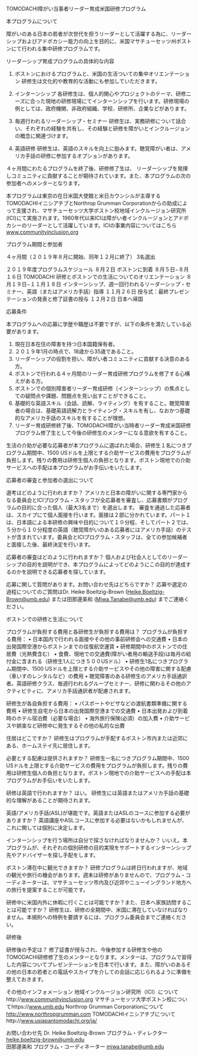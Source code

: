 TOMODACHI障がい当事者リーダー育成米国研修プログラム

本プログラムについて

障がいのある日本の若者が次世代を担うリーダーとして活躍する為に、リーダーシップおよびアドボカシー能力の向上を目的に、米国マサチューセッツ州ボストンにて行われる集中研修プログラムです。

リーダーシップ育成プログラムの具体的な内容

1. ボストンにおけるプログラムと、米国の生活ついての集中オリエンテーション
研修生は文化的や教育的な活動にも参加していただきます。

2. インターンシップ
各研修生は、個人的関心やプロジェクトのテーマ、研修ニーズに合った現地の研修現場にてインターンシップを行います。研修現場の例としては、政府機関、非政府組織、学校、研修所、企業などがあります。

3. 毎週行われるリーダーシップ・セミナー
研修生は、実務研修について話合い、それぞれの経験を共有し、その経験と研修を障がいとインクルージョンの概念に関連づけます。

4. 英語研修
研修生は、英語のスキルを向上に励みます。聴覚障がい者は、アメリカ手話の研修に参加するオプションがあります。

４ヶ月間にわたるプログラムを終了後、研修修了生は、 リーダーシップを発揮しコミュニティに貢献することが期待されています。また、本プログラムの次の参加者へのメンターとなります。

本プログラムは東京の在日米国大使館と米日カウンシルが主導するTOMODACHIイニシアチブとNorthrop Grumman Corporationからの助成によって支援され、マサチューセッツ大学ボストン校地域インクルージョン研究所(ICI)にて実施されます。1960年代以来ICIは障がい者インクルージョンとアドボカシーのリーダーとして活躍しています。ICIの事業内容についてはこちら www.communityinclusion.org 

プログラム期間と参加者

４ヶ月間（２０１９年８月に開始、同年１２月に終了）
3名選出

２０１９年度プログラムスケジュール
８月２日	ボストンに到着
８月５日−８月１６日	TOMODACHI 研修とボストンでの生活についてのオリエンテーション
８月１９日−１１月１８日	インターンシップ、週一回行われるリーダーシップ・セミナー、英語（またはアメリカ手話）指導
１１月２６日	授与式：最終プレゼンテーションの発表と修了証書の授与
１２月２日	日本へ帰国


応募条件

本プログラムへの応募に学歴や職歴は不要ですが、以下の条件を満たしている必要があります。
1.	現在日本在住の障害を持つ日本国籍保有者。
2.	２０１９年1月の時点で、18歳から35歳であること。
3.	リーダーシップの役割を担い、障がい者コミュニティに貢献する決意のある方。
4.	ボストンで行われる４ヶ月間のリーダー育成研修プログラムを修了する心構えがある方。
5.	ボストンでの個別障害者リーダー育成研修（インターンシップ）の焦点としての疑問点や課題、問題点を見い出すことができること。
6.	基礎的な英語スキル（会話、読解、ライティング）を有すること。聴覚障害者の場合は、基礎英語読解力とライティング・スキルを有し、なおかつ基礎的なアメリカ手話のスキルを有することが理想。
7.	リーダー育成研修終了後、TOMODACHI障がい当時者リーダー育成米国研修プログラム修了生として今後の研修生のメンターになる意欲を有すること。

生活の介助が必要な応募者が本プログラムに選ばれた場合、研修生１名につきプログラム期間中、1500 USドルを上限とする介助サービスの費用をプログラムが負担します。残りの費用は研修生個人の負担となります。ボストン現地での介助サービスへの手配は本プログラムがお手伝いをいたします。


応募者の審査と参加者の選出について

選考はどのように行われますか？
アメリカと日本の障がいに関する専門家からなる委員会とICIプログラム・スタッフが全応募者を審査し、応募書類がプログラムの目的に合った個人（最大3名まで）を選出します。
審査を通過した応募者は、スカイプにて個人面接を行います。面接は２部に分かれています。パート１は、日本語による本研修の興味や目的について１０分程、そしてパート２では、５分から１０分程度の英語（聴覚障がいのある応募者にはアメリカ手話）のテストが含まれています。委員会とICIプログラム・スタッフは、全ての参加候補者と面接した後、最終決定を行います。

応募者の審査はどのように行われますか？
個人および社会人としてのリーダーシップの目的を説明ができ、本プログラムによってどのようにこの目的が達成するのかを説明できる応募者を探しています。

応募に関して質問があります。お問い合わせ先はどちらですか？
応募や選定の過程についてのご質問はDr. Heike Boeltzig-Brown (Heike.Boeltzig-Brown@umb.edu) または田那邊美和 (Miwa.Tanabe@umb.edu) までご連絡ください。

ボストンでの研修と生活について

プログラムが負担する費用と各研修生が負担する費用は？
プログラムが負担する費用：
•	日本国内で行われる面接やその他の事前研修会への交通費
•	日本の出発国際空港からボストンまでの往復航空運賃
•	研修期間中のボストンでの住居費（光熱費含む）
•	食費、現地での交通費(障がい者用の輸送手段)は毎月の給付金に含まれる（研修生1人につき５００USドル）
•	研修生1名につきプログラム期間中、1500 USドルを上限とする介助サービスやその他の障害に関する配慮（車いすのレンタルなど）の費用
•	聴覚障害のある研修生のアメリカ手話通訳者。英語研修クラス、毎週行われるグループセミナー、研修に関わるその他のアクティビティに、アメリカ手話通訳者が配慮されます。

研修生が各自負担する費用：
•	パスポートやビザなどの渡航書類準備に関する費用
•	研修生自宅から日本の出発国際空港までの交通費
•	日本出発および到着時のホテル宿泊費（必要な場合）
•	海外旅行保険(必須）の加入費
•	介助サービスや娯楽など研修中に発生するその他の私的な出費

住居はどこですか？
研修生はプログラムが手配するボストン市内または近郊にある、ホームステイ先に居住します。

必要とする配慮は提供されますか？
研修生一名につきプログラム期間中、1500 USドルを上限とする介助サービスの費用をプログラムが負担します。残りの費用は研修生個人の負担となります。ボストン現地での介助サービスへの手配は本プログラムがお手伝いをいたします。 

研修は英語で行われますか？
はい。 研修生には英語またはアメリカ手話の基礎的な理解があることが期待されます。

英語/アメリカ手話(ASL)が堪能です。英語またはASLのコースに参加する必要がありますか？
英語講座やASLコースに参加する必要はないかもしれませんが、これに関しては個別に決定します。

インターンシップを行う場所は自分で探さなければなりませんか？
いいえ。本プログラムが、それぞれの個別研修の目的実現をサポートするインターンシップ先やアドバイザーを探し手配をします。

ボストン滞在中に観光できますか？
研修プログラムは終日行われますが、地域の観光や旅行の機会があります。週末は研修がありませんので、プログラム・コーディネーターは、マサチューセッツ市内及び近郊やニューイングランド地方への旅行を提案することが可能です。

研修中に米国内外に休暇に行くことは可能ですか？また、日本へ家族訪問することは可能ですか？
研修生は、研修の全期間中、米国に滞在していなければなりません。本規則への特例を要請するには、プログラム委員会までご連絡ください。

研修後

研修後の予定は？
修了証書が授与され、今後参加する研修生や他のTOMODACHI研修修了生のメンターとなります。メンターは、プログラムで習得した内容についてプレゼンテーションを日本で行います。また、障がいのあるその他の日本の若者との電話やスカイプを介しての会話に応じられるように準備を整えておきます。 


その他のインフォメーション
地域インクルージョン研究所（ICI）についてhttp://www.communityinclusion.org
マサチューセッツ大学ボストン校についてhttps://www.umb.edu
Northrop Grumman Corporationについて http://www.northropgrumman.com 
TOMODACHIイニシアチブについてhttp://www.usjapantomodachi.org/ja/

お問い合わせ先
Dr. Heike Boeltzig-Brown
プログラム・ディレクター heike.boeltzig-brown@umb.edu  
田那邊美和
プログラム・コーディネーター miwa.tanabe@umb.edu


